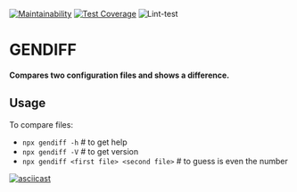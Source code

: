 [![Maintainability](https://api.codeclimate.com/v1/badges/11beb9e9755904a71c26/maintainability)](https://codeclimate.com/github/IoannP/frontend-project-lvl2/maintainability) [![Test Coverage](https://api.codeclimate.com/v1/badges/11beb9e9755904a71c26/test_coverage)](https://codeclimate.com/github/IoannP/frontend-project-lvl2/test_coverage) ![Lint-test](https://github.com/IoannP/frontend-project-lvl2/workflows/Lint-test/badge.svg)

# GENDIFF
#### Compares two configuration files and shows a difference.

## Usage
To compare files:
* ```npx gendiff -h``` # to get help
* ```npx gendiff -V``` # to get version
* ```npx gendiff <first file> <second file>```  # to guess is even the number

[![asciicast](https://asciinema.org/a/VWY7kuuCrywwJMogCq4OfYCaR.svg)](https://asciinema.org/a/VWY7kuuCrywwJMogCq4OfYCaR)

